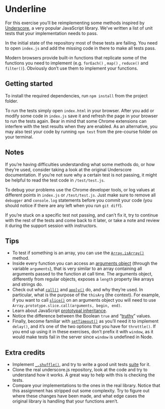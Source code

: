 # Underline

For this exercise you’ll be reimplementing some methods inspired by [Underscore](http://underscorejs.org/), a very popular JavaScript library. We’ve written a list of unit tests that your implementation needs to pass.

In the initial state of the repository most of these tests are failing. You need to open `index.js` and add the missing code in there to make all tests pass.

Modern browsers provide built-in functions that replicate some of the functions you need to implement (e.g. `forEach()` , `map()` , `reduce()` and `filter()`). Obviously don’t use them to implement your functions.

## Getting started

To install the required dependencies, run `npm install` from the project folder.

To run the tests simply open `index.html` in your browser. After you add or modify some code in `index.js` save it and refresh the page in your browser to run the tests again. Bear in mind that some Chrome extensions can interfere with the test results when they are enabled. As an alternative, you may also test your code by running `npm test` from the pre-course folder on your terminal.



## Notes

If you’re having difficulties understanding what some methods do, or how they’re used, consider taking a look at the original Underscore documentation. If you’re not sure why a certain test is not passing, it might be helpful to read the test code in `/test/test.js`.

To debug your problems use the Chrome developer tools, or log values at different points in `index.js` or `/test/test.js`. Just make sure to remove all `debugger` and `console.log` statements before you commit your code (you should notice if there are any left when you run `git diff`).

If you’re stuck on a specific test not passing, and can’t fix it, try to continue with the rest of the tests and come back to it later, or take a note and review it during the support session with instructors.

## Tips

- To test if something is an array, you can use the [`Array.isArray()`](https://developer.mozilla.org/en/docs/Web/JavaScript/Reference/Global_Objects/Array/isArray) method.
- Inside every function you can access an [arguments object](https://developer.mozilla.org/en/docs/Web/JavaScript/Reference/Functions/arguments) (through the variable `arguments`), that is very similar to an array containing all arguments passed to the function at call time. The arguments object, differently from regular objects, exposes a `length` property like arrays and strings do.
- Check out what  [`call()`](https://developer.mozilla.org/en/docs/Web/JavaScript/Reference/Global_Objects/Function/call) and [`apply()`](https://developer.mozilla.org/en/docs/Web/JavaScript/Reference/Global_Objects/Function/apply) do, and why they’re used. In particular, what is the purpose of the `thisArg` (the context). For example, if you want to call [`slice()`](https://developer.mozilla.org/en-US/docs/Web/JavaScript/Reference/Global_Objects/Array/slice) on an arguments object you will need to use `Array.prototype.slice.call(arguments, begin, end)`.
- Learn about JavaScript [prototypal inheritance](https://developer.mozilla.org/en/docs/Web/JavaScript/Inheritance_and_the_prototype_chain).
- Notice the difference between the Boolean `true` and “[truthy](https://developer.mozilla.org/en/docs/Glossary/Truthy)” values.
- Finally, become familiar with [`setTimeout()`](https://developer.mozilla.org/en/docs/Web/API/WindowTimers/setTimeout) as you’ll need it to implement `delay()`, and it’s one of the two options that you have for `throttle()`. If you end up using it in these exercises, don’t prefix it with `window`, as it would make tests fail in the server since `window` is undefined in Node.

## Extra credits

- Implement [`_.shuffle()`](http://underscorejs.org/#shuffle), and try to write a good unit tests [suite](https://en.wikipedia.org/wiki/Test_suite) for it.
- Clone the real underscore.js repository, look at the code and try to understand how it works. A great way to help with this is checking the tests.
- Compare your implementations to the ones in the real library. Notice that this assignment has stripped out some complexity. Try to figure out where these changes have been made, and what edge cases the original library is handling that your functions aren’t.
